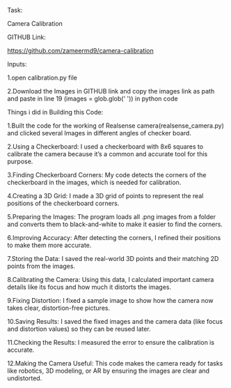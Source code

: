Task:

Camera Calibration

GITHUB Link:

https://github.com/zameermd9/camera-calibration

Inputs:

1.open calibration.py file

2.Download the Images in GITHUB link and copy the images link as path and paste in line 19 (images = glob.glob(' ')) in python code

Things i did in Building this Code:

1.Built the code for the working of Realsense camera(realsense_camera.py) and clicked several Images in different angles of checker board.

2.Using a Checkerboard: I used a checkerboard with 8x6 squares to calibrate the camera because it’s a common and accurate tool for this purpose.

3.Finding Checkerboard Corners: My code detects the corners of the checkerboard in the images, which is needed for calibration.

4.Creating a 3D Grid: I made a 3D grid of points to represent the real positions of the checkerboard corners.

5.Preparing the Images: The program loads all .png images from a folder and converts them to black-and-white to make it easier to find the corners.

6.Improving Accuracy: After detecting the corners, I refined their positions to make them more accurate.

7.Storing the Data: I saved the real-world 3D points and their matching 2D points from the images.

8.Calibrating the Camera: Using this data, I calculated important camera details like its focus and how much it distorts the images.

9.Fixing Distortion: I fixed a sample image to show how the camera now takes clear, distortion-free pictures.

10.Saving Results: I saved the fixed images and the camera data (like focus and distortion values) so they can be reused later.

11.Checking the Results: I measured the error to ensure the calibration is accurate.

12.Making the Camera Useful: This code makes the camera ready for tasks like robotics, 3D modeling, or AR by ensuring the images are clear and undistorted.
















